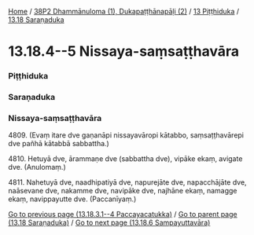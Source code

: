 
[Home](/) / [38P2 Dhammānuloma (1), Dukapaṭṭhānapāḷi (2)](../../../38P2.md) / [13 Piṭṭhiduka](../../13.md) / [13.18 Saraṇaduka](../13.18.md)

# 13.18.4--5 Nissaya-saṃsaṭṭhavāra

### Piṭṭhiduka

### Saraṇaduka

### Nissaya-saṃsaṭṭhavāra

4809\. (Evaṃ itare dve gaṇanāpi nissayavāropi kātabbo, saṃsaṭṭhavārepi dve pañhā kātabbā sabbattha.)

4810\. Hetuyā dve, ārammaṇe dve (sabbattha dve), vipāke ekaṃ, avigate dve. (Anulomaṃ.)

4811\. Nahetuyā dve, naadhipatiyā dve, napurejāte dve, napacchājāte dve, naāsevane dve, nakamme dve, navipāke dve, najhāne ekaṃ, namagge ekaṃ, navippayutte dve. (Paccanīyaṃ.)

[Go to previous page (13.18.3.1--4 Paccayacatukka)](13.18.3/13.18.3.1--4.md) / [Go to parent page (13.18 Saraṇaduka)](../13.18.md) / [Go to next page (13.18.6 Sampayuttavāra)](13.18.6.md)


